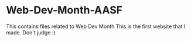 # Web-Dev-Month-AASF
This contains files related to Web Dev Month
This is the first website that I made. Don't judge :)

